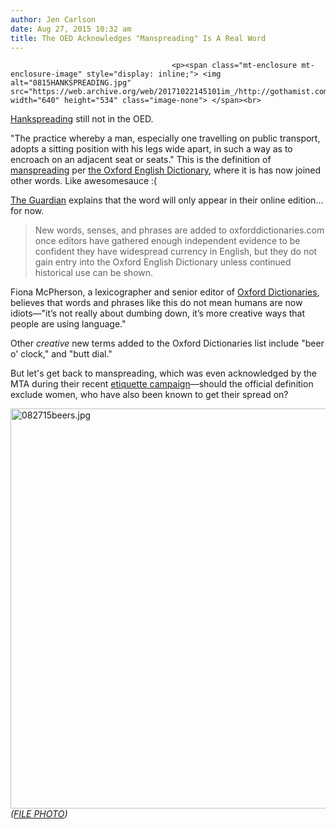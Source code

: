 ```yaml
---
author: Jen Carlson
date: Aug 27, 2015 10:32 am
title: The OED Acknowledges "Manspreading" Is A Real Word
---
```


	
										<p><span class="mt-enclosure mt-enclosure-image" style="display: inline;"> <img alt="0815HANKSPREADING.jpg" src="https://web.archive.org/web/20171022145101im_/http://gothamist.com/attachments/arts_jen/0815HANKSPREADING.jpg" width="640" height="534" class="image-none"> </span><br>
<span class="photo_caption"><a href="https://web.archive.org/web/20171022145101/http://gothamist.com/2015/01/23/tom_hanks_thinks_hes_people.php">Hankspreading</a> still not in the OED.</span></p>

<p>&quot;The practice whereby a man, especially one travelling on public transport, adopts a sitting position with his legs wide apart, in such a way as to encroach on an adjacent seat or seats.&quot; This is the definition of <a href="https://web.archive.org/web/20171022145101/http://gothamist.com/tags/manspreading">manspreading</a> per <a href="https://web.archive.org/web/20171022145101/http://blog.oxforddictionaries.com/2015/08/new-words-update-manspreading-mic-drop/">the Oxford English Dictionary</a>, where it is has now joined other words. Like awesomesauce :(</p>

<p><a href="https://web.archive.org/web/20171022145101/http://www.theguardian.com/science/2015/aug/27/hangry-bants-fatberg-new-words-in-oxforddictionaries">The Guardian</a> explains that the word will only appear in their online edition... for now.</p><blockquote>New words, senses, and phrases are added to oxforddictionaries.com once editors have gathered enough independent evidence to be confident they have widespread currency in English, but they do not gain entry into the Oxford English Dictionary unless continued historical use can be shown.</blockquote>Fiona McPherson, a lexicographer and senior editor of <a href="https://web.archive.org/web/20171022145101/http://www.oxforddictionaries.com/us/">Oxford Dictionaries</a>, believes that words and phrases like this do not mean humans are now idiots&#x2014;&quot;it&#x2019;s not really about dumbing down, it&#x2019;s more creative ways that people are using language.&quot; <p></p>

<p>Other <em>creative</em> new terms added to the Oxford Dictionaries list include &quot;beer o&apos; clock,&quot; and &quot;butt dial.&quot;</p>

<p>But let&apos;s get back to manspreading, which was even acknowledged by the MTA during their recent <a href="https://web.archive.org/web/20171022145101/http://gothamist.com/2014/12/23/mta_subway_etiquette.php">etiquette campaign</a>&#x2014;should the official definition exclude women, who have also been known to get their spread on?</p>

<p><span class="mt-enclosure mt-enclosure-image" style="display: inline;"> </span></p><div class="image-none"> <img alt="082715beers.jpg" src="https://web.archive.org/web/20171022145101im_/http://gothamist.com/attachments/nyc_arts_john/082715beers.jpg" width="640" height="640"> <br> <i> (<a href="https://web.archive.org/web/20171022145101/http://gothamist.com/2013/10/08/photo_this_woman_is_all_of_us.php">FILE PHOTO</a>)</i></div> <p></p>					
										
									
				